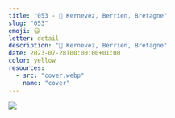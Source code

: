 ```yaml
---
title: "053 - 📍 Kernevez, Berrien, Bretagne"
slug: "053"
emoji: 😃
letter: detail
description: "📍 Kernevez, Berrien, Bretagne"
date: 2023-07-28T00:00:00+01:00
color: yellow
resources:
  - src: "cover.webp"
    name: "cover"
---
```

![](cover)
